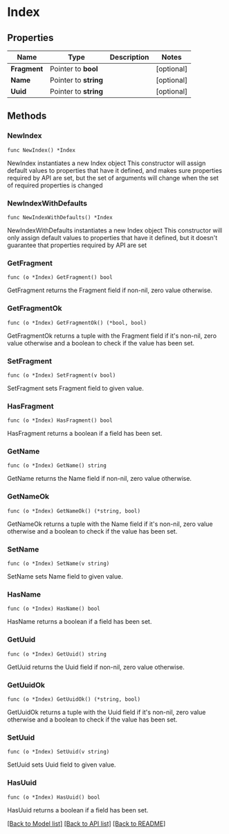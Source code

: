 # Index

## Properties

Name | Type | Description | Notes
------------ | ------------- | ------------- | -------------
**Fragment** | Pointer to **bool** |  | [optional] 
**Name** | Pointer to **string** |  | [optional] 
**Uuid** | Pointer to **string** |  | [optional] 

## Methods

### NewIndex

`func NewIndex() *Index`

NewIndex instantiates a new Index object
This constructor will assign default values to properties that have it defined,
and makes sure properties required by API are set, but the set of arguments
will change when the set of required properties is changed

### NewIndexWithDefaults

`func NewIndexWithDefaults() *Index`

NewIndexWithDefaults instantiates a new Index object
This constructor will only assign default values to properties that have it defined,
but it doesn't guarantee that properties required by API are set

### GetFragment

`func (o *Index) GetFragment() bool`

GetFragment returns the Fragment field if non-nil, zero value otherwise.

### GetFragmentOk

`func (o *Index) GetFragmentOk() (*bool, bool)`

GetFragmentOk returns a tuple with the Fragment field if it's non-nil, zero value otherwise
and a boolean to check if the value has been set.

### SetFragment

`func (o *Index) SetFragment(v bool)`

SetFragment sets Fragment field to given value.

### HasFragment

`func (o *Index) HasFragment() bool`

HasFragment returns a boolean if a field has been set.

### GetName

`func (o *Index) GetName() string`

GetName returns the Name field if non-nil, zero value otherwise.

### GetNameOk

`func (o *Index) GetNameOk() (*string, bool)`

GetNameOk returns a tuple with the Name field if it's non-nil, zero value otherwise
and a boolean to check if the value has been set.

### SetName

`func (o *Index) SetName(v string)`

SetName sets Name field to given value.

### HasName

`func (o *Index) HasName() bool`

HasName returns a boolean if a field has been set.

### GetUuid

`func (o *Index) GetUuid() string`

GetUuid returns the Uuid field if non-nil, zero value otherwise.

### GetUuidOk

`func (o *Index) GetUuidOk() (*string, bool)`

GetUuidOk returns a tuple with the Uuid field if it's non-nil, zero value otherwise
and a boolean to check if the value has been set.

### SetUuid

`func (o *Index) SetUuid(v string)`

SetUuid sets Uuid field to given value.

### HasUuid

`func (o *Index) HasUuid() bool`

HasUuid returns a boolean if a field has been set.


[[Back to Model list]](../README.md#documentation-for-models) [[Back to API list]](../README.md#documentation-for-api-endpoints) [[Back to README]](../README.md)


